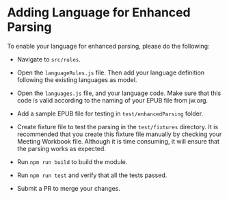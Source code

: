 # Adding Language for Enhanced Parsing

To enable your language for enhanced parsing, please do the following:

- Navigate to `src/rules`.

- Open the `languageRules.js` file. Then add your language definition following the existing languages as model.

- Open the `languages.js` file, and your language code. Make sure that this code is valid according to the naming of your EPUB file from jw.org.

- Add a sample EPUB file for testing in `test/enhancedParsing` folder.

- Create fixture file to test the parsing in the `test/fixtures` directory. It is recommended that you create this fixture file manually by checking your Meeting Workbook file. Although it is time consuming, it will ensure that the parsing works as expected.

- Run `npm run build` to build the module.

- Run `npm run test` and verify that all the tests passed.

- Submit a PR to merge your changes.

